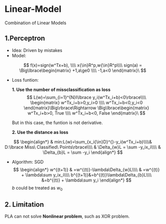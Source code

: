 # Linear-Model
Combination of Linear Models

## 1.Perceptron

* Idea: Driven by mistakes
* Model:


$$
f(x)=sign(w^Tx+b),
\\\\
x{\in}R^p,w{\in}R^p\\\\
sign(a) = \Big\lbrace\begin{matrix}
+1,a\ge0
\\\\
-1,a<0
\end{matrix}\
$$


* Loss funtion:

     **1. Use the number of missclassification as loss**
 $$
L(w)=\sum_{i=1}^{N}I\lbrace y_i(w^Tx_i+b)<0\rbrace\\\\
\begin{matrix}
w^Tx_i+b>0,y_i>0
\\\\
w^Tx_i+b<0,y_i<0
\end{matrix}\Big\rbrace\Rightarrow \Big\lbrace\begin{matrix}
w^Tx_i+b>0, True
\\\\
w^Tx_i+b<0, False
\end{matrix}\
$$

    But in this case, the funtion is not derivative.

     **2. Use the distance as loss**

$$
\begin{align*}
& min:L(w)=\sum_{x_i{\in}D}^{}-y_i(w^Tx_i+b)\\\\& D:\lbrace Miss\ Classified\ Points\rbrace\\\\
& \Delta_{w}L = \sum -y_ix_i\\\\
& \Delta_{b}L = \sum -y_i
\end{align*}
$$


* Algorithm: SGD
$$
\begin{align*}
w^{(t+1)} & =w^{(t)}-\lambda\Delta_{w}L\\\\
& =w^{(t)} + \lambda\sum y_ix_i\\\\
b^{(t+1)}&=b^{(t)}\lambda\Delta_{b}L\\\\
&=b^{(t)} + \lambda\sum y_i
\end{align*}
$$
$b$ could be treated as $w_0$



## 2. Limitation

PLA can not solve **Nonlinear problem**, such as XOR problem.
 

